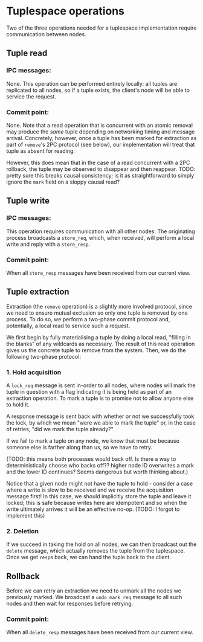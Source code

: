 # Tuplespace operations

Two of the three operations needed for a tuplespace implementation
require communication between nodes.

## Tuple read

### IPC messages:

None.  This operation can be performed entirely locally: all tuples are
replicated to all nodes, so if a tuple exists, the client's node will be able
to service the request.

### Commit point:

None.  Note that a read operation that is concurrent with an atomic removal may
produce the _same_ tuple depending on networking timing and message arrival.
Concretely, however, once a tuple has been marked for extraction as part of
`remove`'s 2PC protocol (see below), our implementation will treat that tuple
as absent for reading.

However, this does mean that in the case of a read concurrent with a 2PC rollback,
the tuple may be observed to disappear and then reappear.  TODO: pretty sure this
breaks causal consistency; is it as straightforward to simply ignore the `mark`
field on a sloppy causal read?  

## Tuple write

### IPC messages:

This operation requires communication with all other nodes:  The originating
process broadcasts a `store_req`, which, when received, will perform a local
write and reply with a `store_resp`.

### Commit point:

When all `store_resp` messages have been received from our current view.

## Tuple extraction

Extraction (the `remove` operation) is a slightly more involved protocol, since
we need to ensure mutual exclusion so only one tuple is removed by one process.
To do so, we perform a two-phase commit protocol and, potentially, a local read
to service such a request.

We first begin by fully materialising a tuple by doing a local read, "filling
in the blanks" of any wildcards as necessary.  The result of this read operation
gives us the concrete tuple to remove from the system. Then, we do the
following two-phase protocol:

### 1. Hold acquisition

A `lock_req` message is sent in-order to all nodes, where nodes will mark
the tuple in question with a flag indicating it is being held as part of an
extraction operation.  To mark a tuple is to promise not to allow anyone else
to hold it.

A response message is sent back with whether or not we successfully took the
lock, by which we mean "were we able to mark the tuple" or, in the case of
retries, "did we mark the tuple already?"

If we fail to mark a tuple on any node, we know that must be because someone
else is farther along than us, so we have to retry. 

(TODO: this means both processes would back off.  Is there a way to
deterministically choose who backs off??  higher node ID overwrites a mark and
the lower ID continues?  Seems dangerous but worth thinking about.)

Notice that a given node might not have the tuple to hold - consider a case
where a write is slow to be received and we receive the acquisition message
first!  In this case, we should implicitly store the tuple and leave it locked;
this is safe because writes here are idempotent and so when the write
ultimately arrives it will be an effective no-op.  (TODO: I forgot to implement
this)

### 2. Deletion

If we succeed in taking the hold on all nodes, we can then broadcast out the
`delete` message, which actually removes the tuple from the tuplespace.  Once
we get `resp`s back, we can hand the tuple back to the client.

## Rollback

Before we can retry an extraction we need to unmark all the nodes we previously
marked.  We broadcast a `undo_mark_req` message to all such nodes and then wait
for responses before retrying.

### Commit point:

When all `delete_resp` messages have been received from our current view.

